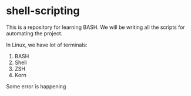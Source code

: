 # shell-scripting

This is a repository for learning BASH.
We will be writing all the scripts for automating the project.

In Linux, we have lot of terminals:

1) BASH
2) Shell
3) ZSH
4) Korn

Some error is happening
